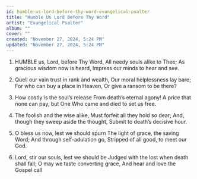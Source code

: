 ```yaml
---
id: humble-us-lord-before-thy-word-evangelical-psalter
title: "Humble Us Lord Before Thy Word"
artist: "Evangelical Psalter"
album: ""
cover: ""
created: "November 27, 2024, 5:24 PM"
updated: "November 27, 2024, 5:24 PM"
---
```


1.	HUMBLE us, Lord, before Thy Word,
   All needy souls alike to Thee;
As gracious wisdom now is heard,
    Impress our minds to hear and see.
 	
2.  Quell our vain trust in rank and wealth,
    Our moral helplessness lay bare;
For who can buy a place in Heaven,
    Or give a ransom to be there?
 	
3.  How costly is the soul’s release From death’s eternal agony!
A price that none can pay, but One
    Who came and died to set us free.
 	
4.  The foolish and the wise alike,
    Must forfeit all they hold so dear;
And, though they sweep aside the thought,
    Submit to death’s decisive hour.
 	
5.  O bless us now, lest we should spurn
    The light of grace, the saving Word;
And through self-adulation go,
    Stripped of all good, to meet our God.
 	
6.  Lord, stir our souls, lest we should be
    Judged with the lost when death shall fall;
O may we taste converting grace,
    And hear and love the Gospel call